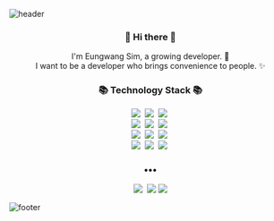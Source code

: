 ![header](https://capsule-render.vercel.app/api?type=slice&color=30A9DE&height=170&section=header&text=EUNGWANG&fontColor=999&fontAlignX=45&fontAlignY=65&fontSize=100)

<h3 align="center"> 👋 Hi there 👋 </h3>
<p align="center">
I'm Eungwang Sim, a growing developer. 🌱 <br>
I want to be a developer who brings convenience to people. ✨
</p>
<h3 align="center">📚 Technology Stack 📚</h3>
<p align="center">
  <img src="https://img.shields.io/badge/-JavaScript-yellow"/>&nbsp
  <img src="https://img.shields.io/badge/-TypeScript-blue"/>&nbsp
  <img src="https://img.shields.io/badge/-React-blue"/>&nbsp
  
  <br>
  <img src="https://img.shields.io/badge/-Next.js-lightgrey"/>&nbsp
  <img src="https://img.shields.io/badge/-Redux-green"/>&nbsp
  <img src="https://img.shields.io/badge/-Recoil-lightgrey"/>&nbsp
  
  <br>
  <img src="https://img.shields.io/badge/-Node.js-green"/>&nbsp
  <img src="https://img.shields.io/badge/-Nginx-yellowgreen"/>&nbsp
  <img src="https://img.shields.io/badge/-Express.js-green"/>&nbsp

  <br>
  <img src="https://img.shields.io/badge/-AWS-lightgrey"/>&nbsp
  <img src="https://img.shields.io/badge/-MongoDB-brightgreen"/>&nbsp
  <img src="https://img.shields.io/badge/-Git-lightgrey"/>&nbsp
</p>

<h3 align="center">•••</h3>

<p align="center">
<!--   <a href="https://eungwang1.github.io/"><img src="https://img.shields.io/badge/Tech%20Blog-11B48A?style=flat-square&logo=Vimeo&logoColor=white&link=https://velog.io/@new_wisdom"/></a>&nbsp -->
  <a href="https://gisastudy.tistory.com/category/%EA%B0%9C%EB%B0%9C%EC%9D%BC%EA%B8%B0"><img src="https://img.shields.io/badge/Tech%20Blog-262626?style=flat-square&logo=D-Wave Systems&logoColor=white&link=https://gisastudy.tistory.com/category/%EA%B0%9C%EB%B0%9C%EC%9D%BC%EA%B8%B0"/></a>&nbsp
  <a href="mailto:eungwang1203@gmail.com"><img src="https://img.shields.io/badge/Gmail-d14836?style=flat-square&logo=Gmail&logoColor=white&link=mailto:eungwang1203@gmail.com"/></a>
  <a href="https://eungwang1.github.io/portfolio/"><img src="https://img.shields.io/badge/PortFolio%20-262626?style=flat-square&logo=Passport&style=flat-square"/></a>
  
</p>

![footer](https://capsule-render.vercel.app/api?type=slice&color=EFDC05&height=100&section=footer)
